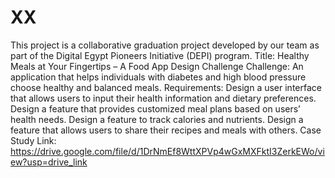 # XX
This project is a collaborative graduation project developed by our team as part of the Digital Egypt Pioneers Initiative (DEPI) program.
Title: Healthy Meals at Your Fingertips – A Food App Design Challenge
Challenge:
An application that helps individuals with diabetes and high blood pressure choose healthy and balanced meals.
Requirements:
Design a user interface that allows users to input their health information and dietary preferences.
Design a feature that provides customized meal plans based on users’ health needs.
Design a feature to track calories and nutrients.
Design a feature that allows users to share their recipes and meals with others.
Case Study Link:
https://drive.google.com/file/d/1DrNmEf8WttXPVp4wGxMXFktI3ZerkEWo/view?usp=drive_link
